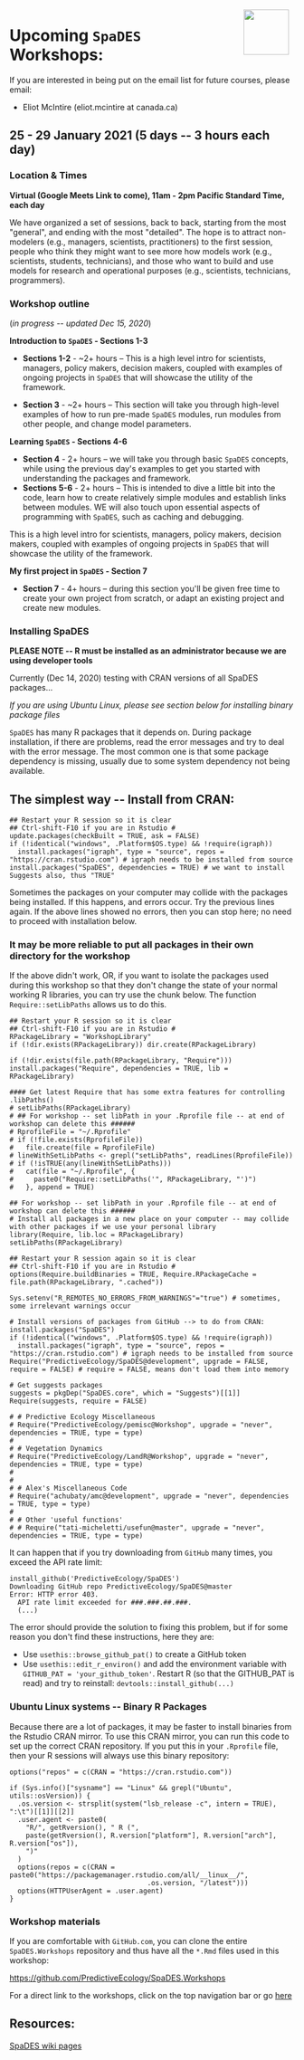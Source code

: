 <img align="right" width="80" vspace="10" hspace="10" src="https://github.com/PredictiveEcology/SpaDES/raw/development/stickers/hexsticker.png">

# Upcoming `SpaDES` Workshops:

If you are interested in being put on the email list for future courses, please email:

- Eliot McIntire (eliot.mcintire at canada.ca)

## 25 - 29 January 2021 (5 days -- 3 hours each day)

### Location & Times

**Virtual (Google Meets Link to come), 11am - 2pm Pacific Standard Time, each day**

We have organized a set of sessions, back to back, starting from the most "general", and ending with the most "detailed".
The hope is to attract non-modelers (e.g., managers, scientists, practitioners) to the first session, people who think they might want to see more how models work (e.g., scientists, students, technicians), and those who want to build and use models for research and operational purposes (e.g., scientists, technicians, programmers).

### Workshop outline 
(_in progress -- updated Dec 15, 2020_)

**Introduction to `SpaDES` - Sections 1-3** 
* **Sections 1-2** - ~2+ hours – This is a high level intro for scientists, managers, policy makers, decision makers, coupled with examples of ongoing projects in `SpaDES` that will showcase the utility of the framework.

* **Section 3** - ~2+ hours – This section will take you through high-level examples of how to run pre-made `SpaDES` modules, run modules from other people, and change model parameters.

**Learning `SpaDES` - Sections 4-6** 
* **Section 4** - 2+ hours – we will take you through basic `SpaDES` concepts, while using the previous day's examples to get you started with understanding the packages and framework.
* **Sections 5-6** - 2+ hours – This is intended to dive a little bit into the code, learn how to create relatively simple modules and establish links between modules. WE will also touch upon essential aspects of programming with `SpaDES`, such as caching and debugging.

This is a high level intro for scientists, managers, policy makers, decision makers, coupled with examples of ongoing projects in `SpaDES` that will showcase the utility of the framework.

**My first project in `SpaDES` - Section 7** 
* **Section 7** - 4+ hours – during this section you'll be given free time to create your own project from scratch, or adapt an existing project and create new modules. 

### Installing SpaDES

**PLEASE NOTE -- R must be installed as an administrator because we are using developer tools**

Currently (Dec 14, 2020) testing with CRAN versions of all SpaDES packages...

*If you are using Ubuntu Linux, please see section below for installing binary package files*

`SpaDES` has many R packages that it depends on. 
During package installation, if there are problems, read the error messages and try to deal with the error message.
The most common one is that some package dependency is missing, usually due to some system dependency not being available. 

## The simplest way -- Install from CRAN:
```
## Restart your R session so it is clear
## Ctrl-shift-F10 if you are in Rstudio #
update.packages(checkBuilt = TRUE, ask = FALSE)
if (!identical("windows", .Platform$OS.type) && !require(igraph)) 
  install.packages("igraph", type = "source", repos = "https://cran.rstudio.com") # igraph needs to be installed from source
install.packages("SpaDES", dependencies = TRUE) # we want to install Suggests also, thus "TRUE"
```

Sometimes the packages on your computer may collide with the packages being installed. 
If this happens, and errors occur. Try the previous lines again. 
If the above lines showed no errors, then you can stop here; no need to proceed with installation below.

### It may be more reliable to put all packages in their own directory for the workshop

If the above didn't work, OR, if you want to isolate the packages used during this workshop so that they don't change the state of your normal working R libraries, you can try use the chunk below.
The function `Require::setLibPaths` allows us to do this.

```
## Restart your R session so it is clear
## Ctrl-shift-F10 if you are in Rstudio #
RPackageLibrary = "WorkshopLibrary"
if (!dir.exists(RPackageLibrary)) dir.create(RPackageLibrary)

if (!dir.exists(file.path(RPackageLibrary, "Require"))) install.packages("Require", dependencies = TRUE, lib = RPackageLibrary)

#### Get latest Require that has some extra features for controlling .libPaths()
# setLibPaths(RPackageLibrary)
# ## For workshop -- set libPath in your .Rprofile file -- at end of workshop can delete this ######
# RprofileFile = "~/.Rprofile"
# if (!file.exists(RprofileFile))
#   file.create(file = RprofileFile)
# lineWithSetLibPaths <- grepl("setLibPaths", readLines(RprofileFile))
# if (!isTRUE(any(lineWithSetLibPaths)))
#   cat(file = "~/.Rprofile", {
#     paste0("Require::setLibPaths('", RPackageLibrary, "')")
#   }, append = TRUE)

## For workshop -- set libPath in your .Rprofile file -- at end of workshop can delete this ######
# Install all packages in a new place on your computer -- may collide with other packages if we use your personal library
library(Require, lib.loc = RPackageLibrary)
setLibPaths(RPackageLibrary)

## Restart your R session again so it is clear
## Ctrl-shift-F10 if you are in Rstudio #
options(Require.buildBinaries = TRUE, Require.RPackageCache = file.path(RPackageLibrary, ".cached"))

Sys.setenv("R_REMOTES_NO_ERRORS_FROM_WARNINGS"="true") # sometimes, some irrelevant warnings occur

# Install versions of packages from GitHub --> to do from CRAN: install.packages("SpaDES")
if (!identical("windows", .Platform$OS.type) && !require(igraph)) 
  install.packages("igraph", type = "source", repos = "https://cran.rstudio.com") # igraph needs to be installed from source
Require("PredictiveEcology/SpaDES@development", upgrade = FALSE, require = FALSE) # require = FALSE, means don't load them into memory

# Get suggests packages
suggests = pkgDep("SpaDES.core", which = "Suggests")[[1]]
Require(suggests, require = FALSE)
                           
# # Predictive Ecology Miscellaneous
# Require("PredictiveEcology/pemisc@Workshop", upgrade = "never", dependencies = TRUE, type = type)
# 
# # Vegetation Dynamics
# Require("PredictiveEcology/LandR@Workshop", upgrade = "never", dependencies = TRUE, type = type)
# 
# 
# # Alex's Miscellaneous Code
# Require("achubaty/amc@development", upgrade = "never", dependencies = TRUE, type = type)
# 
# # Other 'useful functions'               
# # Require("tati-micheletti/usefun@master", upgrade = "never", dependencies = TRUE, type = type)
```

It can happen that if you try downloading from `GitHub` many times, you exceed the API rate limit:
```
install_github('PredictiveEcology/SpaDES')
Downloading GitHub repo PredictiveEcology/SpaDES@master
Error: HTTP error 403.
  API rate limit exceeded for ###.###.##.###. 
  (...)
```
The error should provide the solution to fixing this problem, but if for some reason you don't find these instructions, here they are:
- Use `usethis::browse_github_pat()` to create a GitHub token
- Use `usethis::edit_r_environ()` and add the environment variable with `GITHUB_PAT = 'your_github_token'`.
Restart R (so that the GITHUB_PAT is read) and try to reinstall: `devtools::install_github(...)`

### Ubuntu Linux systems -- Binary R Packages

Because there are a lot of packages, it may be faster to install binaries from the Rstudio CRAN mirror.
To use this CRAN mirror, you can run this code to set up the correct CRAN repository. 
If you put this in your `.Rprofile` file, then your R sessions will always use this binary repository:

```
options("repos" = c(CRAN = "https://cran.rstudio.com"))

if (Sys.info()["sysname"] == "Linux" && grepl("Ubuntu", utils::osVersion)) {
  .os.version <- strsplit(system("lsb_release -c", intern = TRUE), ":\t")[[1]][[2]]
  .user.agent <- paste0(
    "R/", getRversion(), " R (",
    paste(getRversion(), R.version["platform"], R.version["arch"], R.version["os"]),
    ")"
  )
  options(repos = c(CRAN = paste0("https://packagemanager.rstudio.com/all/__linux__/",
                                  .os.version, "/latest")))
  options(HTTPUserAgent = .user.agent)
}
```


### Workshop materials

If you are comfortable with `GitHub.com`, you can clone the entire `SpaDES.Workshops` repository and thus have all the `*.Rmd` files used in this workshop:

<https://github.com/PredictiveEcology/SpaDES.Workshops>

For a direct link to the workshops, click on the top navigation bar or go [here](http://spades-workshops.predictiveecology.org/)

## Resources:

[SpaDES wiki pages](https://github.com/PredictiveEcology/SpaDES/wiki)
